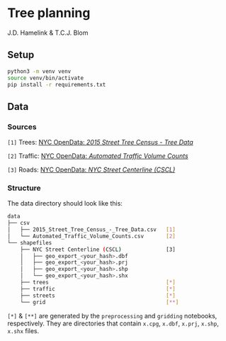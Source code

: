 # Tree planning

J.D. Hamelink & T.C.J. Blom

## Setup

```bash
python3 -m venv venv
source venv/bin/activate
pip install -r requirements.txt
```

## Data

### Sources

`[1]` Trees: [NYC OpenData: _2015 Street Tree Census - Tree Data_](https://data.cityofnewyork.us/Environment/2015-Street-Tree-Census-Tree-Data/uvpi-gqnh)

`[2]` Traffic: [NYC OpenData: _Automated Traffic Volume Counts_](https://data.cityofnewyork.us/Transportation/Automated-Traffic-Volume-Counts/7ym2-wayt)

`[3]` Roads: [NYC OpenData: _NYC Street Centerline (CSCL)_](https://data.cityofnewyork.us/City-Government/NYC-Street-Centerline-CSCL-/exjm-f27b)


### Structure

The data directory should look like this:

```bash
data
├── csv
│   ├── 2015_Street_Tree_Census_-_Tree_Data.csv   [1]
│   └── Automated_Traffic_Volume_Counts.csv       [2]
└── shapefiles
    ├── NYC Street Centerline (CSCL)              [3]
    │   ├── geo_export_<your_hash>.dbf
    │   ├── geo_export_<your_hash>.prj
    │   ├── geo_export_<your_hash>.shp
    │   └── geo_export_<your_hash>.shx
    ├── trees                                     [*]
    ├── traffic                                   [*]
    ├── streets                                   [*]
    └── grid                                      [**]
```

`[*]` & `[**]` are generated by the `preprocessing` and `gridding` notebooks, respectively.
They are directories that contain `x.cpg`, `x.dbf`, `x.prj`, `x.shp`, `x.shx` files.
